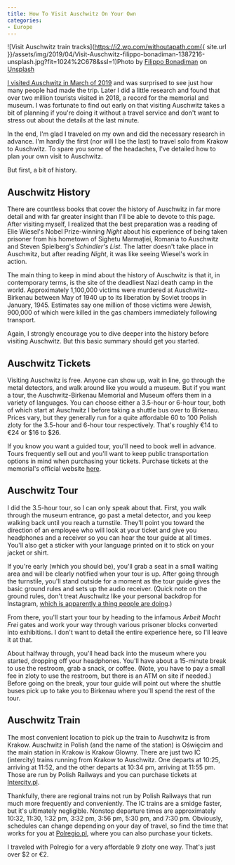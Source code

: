 ```yaml
---
title: How To Visit Auschwitz On Your Own
categories:
- Europe
---
```


![Visit Auschwitz train tracks](https://i2.wp.com/withoutapath.com{{ site.url }}/assets/img/2019/04/Visit-Auschwitz-filippo-bonadiman-1387216-unsplash.jpg?fit=1024%2C678&ssl=1)Photo by [Filippo Bonadiman](https://unsplash.com/photos/FGnNunrxH3M?utm_source=unsplash&utm_medium=referral&utm_content=creditCopyText) on [Unsplash](https://unsplash.com/?utm_source=unsplash&utm_medium=referral&utm_content=creditCopyText)

[I visited Auschwitz in March of 2019](https://withoutapath.com/auschwitz-instagram/) and was surprised to see just how many people had made the trip. Later I did a little research and found that over two million tourists visited in 2018, a record for the memorial and museum. I was fortunate to find out early on that visiting Auschwitz takes a bit of planning if you're doing it without a travel service and don't want to stress out about the details at the last minute. 

In the end, I'm glad I traveled on my own and did the necessary research in advance. I'm hardly the first (nor will I be the last) to travel solo from Krakow to Auschwitz. To spare you some of the headaches, I've detailed how to plan your own visit to Auschwitz.

But first, a bit of history.

<!-- more -->

## Auschwitz History

There are countless books that cover the history of Auschwitz in far more detail and with far greater insight than I'll be able to devote to this page. After visiting myself, I realized that the best preparation was a reading of Elie Wiesel's Nobel Prize-winning _Night_ about his experience of being taken prisoner from his hometown of Sighetu Marmației, Romania to Auschwitz and Steven Spielberg's _Schindler's List_. The latter doesn't take place in Auschwitz, but after reading _Night_, it was like seeing Wiesel's work in action.

The main thing to keep in mind about the history of Auschwitz is that it, in contemporary terms, is the site of the deadliest Nazi death camp in the world. Approximately 1,100,000 victims were murdered at Auschwitz-Birkenau between May of 1940 up to its liberation by Soviet troops in January, 1945. Estimates say one million of those victims were Jewish, 900,000 of which were killed in the gas chambers immediately following transport.

Again, I strongly encourage you to dive deeper into the history before visiting Auschwitz. But this basic summary should get you started.

## Auschwitz Tickets

Visiting Auschwitz is free. Anyone can show up, wait in line, go through the metal detectors, and walk around like you would a museum. But if you want a tour, the Auschwitz-Birkenau Memorial and Museum offers them in a variety of languages. You can choose either a 3.5-hour or 6-hour tour, both of which start at Auschwitz I before taking a shuttle bus over to Birkenau. Prices vary, but they generally run for a quite affordable 60 to 100 Polish zloty for the 3.5-hour and 6-hour tour respectively. That's roughly €14 to €24 or $16 to $26.

If you know you want a guided tour, you'll need to book well in advance. Tours frequently sell out and you'll want to keep public transportation options in mind when purchasing your tickets. Purchase tickets at the memorial's official website [here](https://visit.auschwitz.org/).

## Auschwitz Tour

I did the 3.5-hour tour, so I can only speak about that. First, you walk through the museum entrance, go past a metal detector, and you keep walking back until you reach a turnstile. They'll point you toward the direction of an employee who will look at your ticket and give you headphones and a receiver so you can hear the tour guide at all times. You'll also get a sticker with your language printed on it to stick on your jacket or shirt.

If you're early (which you should be), you'll grab a seat in a small waiting area and will be clearly notified when your tour is up. After going through the turnstile, you'll stand outside for a moment as the tour guide gives the basic ground rules and sets up the audio receiver. (Quick note on the ground rules, don't treat Auschwitz like your personal backdrop for Instagram, [which is apparently a thing people are doing](https://www.unilad.co.uk/news/auschwitz-sends-message-to-people-posing-at-concentration-camp-for-instagram/).)

From there, you'll start your tour by heading to the infamous _Arbeit Macht Frei_ gates and work your way through various prisoner blocks converted into exhibitions. I don't want to detail the entire experience here, so I'll leave it at that.

About halfway through, you'll head back into the museum where you started, dropping off your headphones. You'll have about a 15-minute break to use the restroom, grab a snack, or coffee. (Note, you have to pay a small fee in zloty to use the restroom, but there is an ATM on site if needed.) Before going on the break, your tour guide will point out where the shuttle buses pick up to take you to Birkenau where you'll spend the rest of the tour.

## Auschwitz Train

The most convenient location to pick up the train to Auschwitz is from Krakow. Auschwitz in Polish (and the name of the station) is Oświęcim and the main station in Krakow is Krakow Glowny. There are just two IC (intercity) trains running from Krakow to Auschwitz. One departs at 10:25, arriving at 11:52, and the other departs at 10:34 pm, arriving at 11:55 pm. Those are run by Polish Railways and you can purchase tickets at [Intercity.pl](https://www.intercity.pl/en/).

Thankfully, there are regional trains not run by Polish Railways that run much more frequently and conveniently. The IC trains are a smidge faster, but it's ultimately negligible. Nonstop departure times are approximately 10:32, 11:30, 1:32 pm, 3:32 pm, 3:56 pm, 5:30 pm, and 7:30 pm. Obviously, schedules can change depending on your day of travel, so find the time that works for you at [Polregio.pl](https://polregio.pl/en/), where you can also purchase your tickets.

I traveled with Polregio for a very affordable 9 zloty one way. That's just over $2 or €2.

